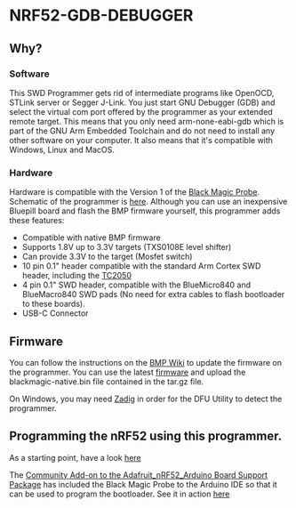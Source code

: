 # NRF52-GDB-DEBUGGER

## Why?

### Software
This SWD Programmer gets rid of intermediate programs like OpenOCD, STLink server or Segger J-Link.  You just start GNU Debugger (GDB) and select the virtual com port offered by the programmer as your extended remote target.  This means that you only need arm-none-eabi-gdb which is part of the GNU Arm Embedded Toolchain and do not need to install any other software on your computer.  It also means that it's compatible with Windows, Linux and MacOS.

### Hardware
Hardware is compatible with the Version 1 of the [Black Magic Probe](https://github.com/blacksphere/blackmagic). Schematic of the programmer is [here](https://github.com/jpconstantineau/NRF52-GDB-Debugger/blob/master/hardware/bmp/schematic.pdf).  Although you can use an inexpensive Bluepill board and flash the BMP firmware yourself, this programmer adds these features:

* Compatible with native BMP firmware
* Supports 1.8V up to 3.3V targets (TXS0108E level shifter)
* Can provide 3.3V to the target (Mosfet switch)
* 10 pin 0.1" header compatible with the standard Arm Cortex SWD header, including the [TC2050](https://www.tag-connect.com/product/tc2050-idc-nl-10-pin-no-legs-cable-with-ribbon-connector)
* 4 pin 0.1" SWD header, compatible with the BlueMicro840 and BlueMacro840 SWD pads (No need for extra cables to flash bootloader to these boards).
* USB-C Connector


## Firmware
You can follow the instructions on the [BMP Wiki](https://github.com/blacksphere/blackmagic/wiki/Upgrading-Firmware) to update the firmware on the programmer.  You can use the latest [firmware](https://github.com/blacksphere/blackmagic/releases/) and upload the blackmagic-native.bin file contained in the tar.gz file.

On Windows, you may need [Zadig](https://github.com/pbatard/libwdi/releases/download/b730/zadig-2.5.exe) in order for the DFU Utility to detect the programmer.

## Programming the nRF52 using this programmer.

As a starting point, have a look [here](https://bluetun.serverbox.ch/2020/01/10/flashing-the-nrf52840-with-a-blackmagic-probe-swd-jtag-programmer/)

The [Community Add-on to the Adafruit_nRF52_Arduino Board Support Package](https://github.com/jpconstantineau/Community_nRF52_Arduino) has included the Black Magic Probe to the Arduino IDE so that it can be used to program the bootloader. See it in action [here](https://youtu.be/hIclx-_i-jQ)





